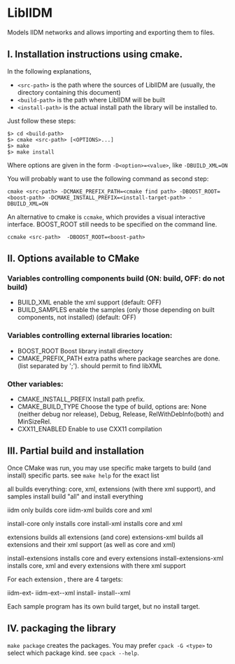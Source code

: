 # LibIIDM
Models IIDM networks and allows importing and exporting them to files.

## I. Installation instructions using cmake.
In the following explanations,
* `<src-path>` is the path where the sources of LibIIDM are (usually, the directory containing this document)
* `<build-path>` is the path where LibIIDM will be built
* `<install-path>` is the actual install path the library will be installed to.

Just follow these steps:
```
$> cd <build-path>
$> cmake <src-path> [<OPTIONS>...]
$> make
$> make install
```

Where options are given in the form `-D<option>=<value>`, like `-DBUILD_XML=ON`

You will probably want to use the following command as second step:
```
cmake <src-path> -DCMAKE_PREFIX_PATH=<cmake find path> -DBOOST_ROOT=<boost-path> -DCMAKE_INSTALL_PREFIX=<install-target-path> -DBUILD_XML=ON
```

An alternative to cmake is `ccmake`, which provides a visual interactive interface. BOOST_ROOT still needs to be specified on the command line.
```
ccmake <src-path>  -DBOOST_ROOT=<boost-path>
```

## II. Options available to CMake
### Variables controlling components build (ON: build, OFF: do not build)
* BUILD_XML             enable the xml support (default: OFF)
* BUILD_SAMPLES         enable the samples (only those depending on built components, not installed) (default: OFF)

### Variables controlling external libraries location:
* BOOST_ROOT            Boost library install directory
* CMAKE_PREFIX_PATH     extra paths where package searches are done. (list separated by ';'). should permit to find libXML

### Other variables:
* CMAKE_INSTALL_PREFIX  Install path prefix.
* CMAKE_BUILD_TYPE      Choose the type of build, options are: None (neither debug nor release), Debug, Release, RelWithDebInfo(both) and MinSizeRel.
* CXX11_ENABLED         Enable to use CXX11 compilation

## III. Partial build and installation
Once CMake was run, you may use specific make targets to build (and install) specific parts.
see `make help` for the exact list

  all                     builds everything: core, xml, extensions (with there xml support), and samples
  install                 build "all" and install everything

  iidm                    only builds core
  iidm-xml                builds core and xml

  install-core            only installs core
  install-xml             installs core and xml

  extensions              builds all extensions (and core)
  extensions-xml              builds all extensions and their xml support (as well as core and xml)

  install-extensions      installs core and every extensions
  install-extensions-xml  installs core, xml and every extensions with there xml support

For each extension <E>, there are 4 targets:

  iidm-ext-<E>
  iidm-ext-<E>-xml
  install-<E>
  install-<E>-xml

Each sample program has its own build target, but no install target.

## IV. packaging the library
`make package` creates the packages.
You may prefer `cpack -G <type>` to select which package kind. see `cpack --help`.
